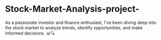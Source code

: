# Stock-Market-Analysis-project-
As a passionate investor and finance enthusiast, I've been diving deep into the stock market to analyze trends, identify opportunities, and make informed decisions. 📊🔍
